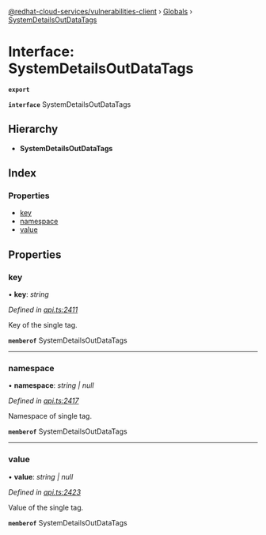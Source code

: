 [@redhat-cloud-services/vulnerabilities-client](../README.md) › [Globals](../globals.md) › [SystemDetailsOutDataTags](systemdetailsoutdatatags.md)

# Interface: SystemDetailsOutDataTags

**`export`** 

**`interface`** SystemDetailsOutDataTags

## Hierarchy

* **SystemDetailsOutDataTags**

## Index

### Properties

* [key](systemdetailsoutdatatags.md#key)
* [namespace](systemdetailsoutdatatags.md#namespace)
* [value](systemdetailsoutdatatags.md#value)

## Properties

###  key

• **key**: *string*

*Defined in [api.ts:2411](https://github.com/RedHatInsights/javascript-clients/blob/master/packages/vulnerabilities/api.ts#L2411)*

Key of the single tag.

**`memberof`** SystemDetailsOutDataTags

___

###  namespace

• **namespace**: *string | null*

*Defined in [api.ts:2417](https://github.com/RedHatInsights/javascript-clients/blob/master/packages/vulnerabilities/api.ts#L2417)*

Namespace of single tag.

**`memberof`** SystemDetailsOutDataTags

___

###  value

• **value**: *string | null*

*Defined in [api.ts:2423](https://github.com/RedHatInsights/javascript-clients/blob/master/packages/vulnerabilities/api.ts#L2423)*

Value of the single tag.

**`memberof`** SystemDetailsOutDataTags

